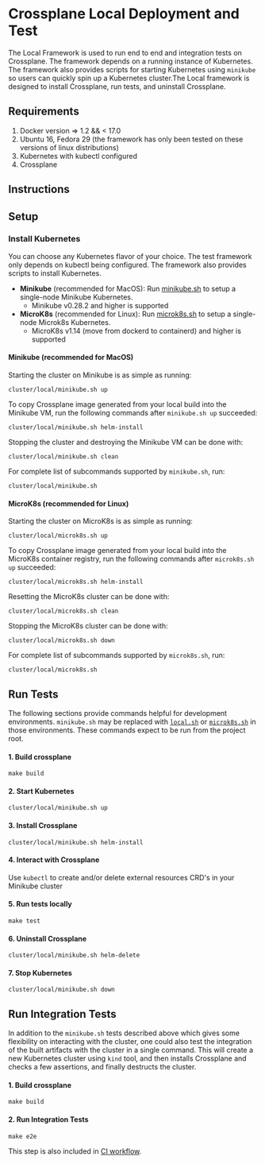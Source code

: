 # Crossplane Local Deployment and Test

The Local Framework is used to run end to end and integration tests on Crossplane. The framework depends on a running instance of Kubernetes.
The framework also provides scripts for starting Kubernetes using `minikube` so users can
quickly spin up a Kubernetes cluster.The Local framework is designed to install Crossplane, run tests, and uninstall Crossplane.

## Requirements
1. Docker version => 1.2 && < 17.0
2. Ubuntu 16, Fedora 29 (the framework has only been tested on these versions of linux distributions)
3. Kubernetes with kubectl configured
4. Crossplane

## Instructions

## Setup

### Install Kubernetes
You can choose any Kubernetes flavor of your choice.  The test framework only depends on kubectl being configured.
The framework also provides scripts to install Kubernetes.

- **Minikube** (recommended for MacOS): Run [minikube.sh](./minikube.sh) to setup a single-node Minikube Kubernetes.
  - Minikube v0.28.2 and higher is supported
- **MicroK8s** (recommended for Linux): Run [microk8s.sh](./microk8s.sh) to setup a single-node Microk8s Kubernetes.
  - MicroK8s v1.14 (move from dockerd to containerd) and higher is supported

#### Minikube (recommended for MacOS)
Starting the cluster on Minikube is as simple as running:
```console
cluster/local/minikube.sh up
```

To copy Crossplane image generated from your local build into the Minikube VM, run the following commands after `minikube.sh up` succeeded:
```console
cluster/local/minikube.sh helm-install
```

Stopping the cluster and destroying the Minikube VM can be done with:
```console
cluster/local/minikube.sh clean
```

For complete list of subcommands supported by `minikube.sh`, run:
```console
cluster/local/minikube.sh
```

#### MicroK8s (recommended for Linux)
Starting the cluster on MicroK8s is as simple as running:
```console
cluster/local/microk8s.sh up
```

To copy Crossplane image generated from your local build into the MicroK8s container registry, run the following commands after `microk8s.sh up` succeeded:
```console
cluster/local/microk8s.sh helm-install
```

Resetting the MicroK8s cluster can be done with:
```console
cluster/local/microk8s.sh clean
```

Stopping the MicroK8s cluster can be done with:
```console
cluster/local/microk8s.sh down
```

For complete list of subcommands supported by `microk8s.sh`, run:
```console
cluster/local/microk8s.sh
```

## Run Tests
The following sections provide commands helpful for development environments. `minikube.sh` may be replaced with [`local.sh`](./local.sh) or [`microk8s.sh`](./microk8s.sh) in those environments. These commands expect to be run from the project root.
#### 1. Build crossplane
```
make build
```

#### 2. Start Kubernetes
```
cluster/local/minikube.sh up
```

#### 3. Install Crossplane
```
cluster/local/minikube.sh helm-install
```

#### 4. Interact with Crossplane
Use `kubectl` to create and/or delete external resources CRD's in your Minikube cluster

#### 5. Run tests locally
```
make test
```

#### 6. Uninstall Crossplane
```
cluster/local/minikube.sh helm-delete
```  

#### 7. Stop Kubernetes
```
cluster/local/minikube.sh down
```

## Run Integration Tests
In addition to the `minikube.sh` tests described above which gives some flexibility on interacting with the cluster, one could also test the integration of the built artifacts with the cluster in a single command.
This will create a new Kubernetes cluster using `kind` tool, and then installs Crossplane and checks a few assertions, and finally destructs the cluster.

#### 1. Build crossplane
```
make build
```

#### 2. Run Integration Tests
```
make e2e
```

This step is also included in [CI workflow](../../INSTALL.md#ci-workflow-and-options).